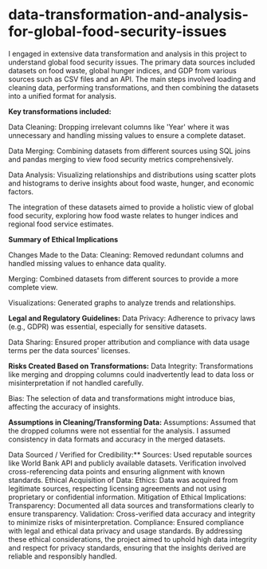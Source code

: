 # data-transformation-and-analysis-for-global-food-security-issues
I engaged in extensive data transformation and analysis in this project to understand global food security issues. The primary data sources included datasets on food waste, global hunger indices, and GDP from various sources such as CSV files and an API. The main steps involved loading and cleaning data, performing transformations, and then combining the datasets into a unified format for analysis.

**Key transformations included:**

Data Cleaning: Dropping irrelevant columns like 'Year' where it was unnecessary and handling missing values to ensure a complete dataset.

Data Merging: Combining datasets from different sources using SQL joins and pandas merging to view food security metrics comprehensively.

Data Analysis: Visualizing relationships and distributions using scatter plots and histograms to derive insights about food waste, hunger, and economic factors.

The integration of these datasets aimed to provide a holistic view of global food security, exploring how food waste relates to hunger indices and regional food service estimates.

**Summary of Ethical Implications**

Changes Made to the Data:
Cleaning: Removed redundant columns and handled missing values to enhance data quality.

Merging: Combined datasets from different sources to provide a more complete view.

Visualizations: Generated graphs to analyze trends and relationships.

**Legal and Regulatory Guidelines:**
Data Privacy: Adherence to privacy laws (e.g., GDPR) was essential, especially for sensitive datasets.

Data Sharing: Ensured proper attribution and compliance with data usage terms per the data sources' licenses.

**Risks Created Based on Transformations:**
Data Integrity: Transformations like merging and dropping columns could inadvertently lead to data loss or misinterpretation if not handled carefully.

Bias: The selection of data and transformations might introduce bias, affecting the accuracy of insights.

**Assumptions in Cleaning/Transforming Data:**
Assumptions: Assumed that the dropped columns were not essential for the analysis. I assumed consistency in data formats and accuracy in the merged datasets.

Data Sourced / Verified for Credibility:**
Sources: Used reputable sources like World Bank API and publicly available datasets. Verification involved cross-referencing data points and ensuring alignment with known standards.
Ethical Acquisition of Data:
Ethics: Data was acquired from legitimate sources, respecting licensing agreements and not using proprietary or confidential information.
Mitigation of Ethical Implications:
Transparency: Documented all data sources and transformations clearly to ensure transparency.
Validation: Cross-verified data accuracy and integrity to minimize risks of misinterpretation.
Compliance: Ensured compliance with legal and ethical data privacy and usage standards.
By addressing these ethical considerations, the project aimed to uphold high data integrity and respect for privacy standards, ensuring that the insights derived are reliable and responsibly handled.
